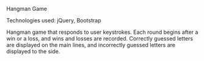 Hangman Game

Technologies used: jQuery, Bootstrap

Hangman game that responds to user keystrokes. Each round begins after a win or a loss, and wins and losses are recorded. Correctly guessed letters are displayed on the main lines, and incorrectly guessed letters are displayed to the side.
